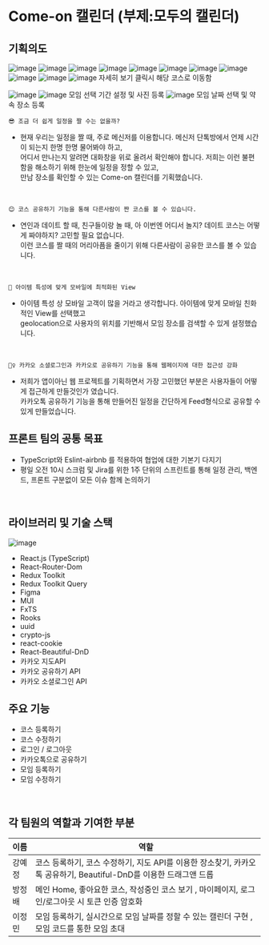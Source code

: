# Come-on 캘린더 (부제:모두의 캘린더)

기획의도
------
![image](https://user-images.githubusercontent.com/28006318/199532470-fe946ae9-df61-48ef-a8c4-978f7da93488.png)
![image](https://user-images.githubusercontent.com/28006318/199532643-27f4bbf7-a8fc-4f97-83f9-c0e5381c54df.png)
![image](https://user-images.githubusercontent.com/28006318/199532770-8b1ca7b6-7f96-4400-9fe3-baf378c3c6fa.png)
![image](https://user-images.githubusercontent.com/28006318/199532816-fc77f124-ba73-4c02-a2b6-88418e297b4d.png)
![image](https://user-images.githubusercontent.com/28006318/199532900-164de4be-fc03-4416-8c0c-9c13838c44b4.png)
![image](https://user-images.githubusercontent.com/28006318/199533125-05510604-a184-4616-8363-6e1cb9df1d73.png)
![image](https://user-images.githubusercontent.com/28006318/199533219-b1b10adb-9901-44b3-80a1-754233cace77.png)
![image](https://user-images.githubusercontent.com/28006318/199533314-08c12140-fc1a-4380-9a92-fafff76af3e1.png)
![image](https://user-images.githubusercontent.com/28006318/199533364-27a3e3f2-158b-4198-a27b-2b4a92ce74e7.png)
![image](https://user-images.githubusercontent.com/28006318/199533480-2413dffc-6e66-4865-b850-6d14cce8bbb1.png)
![image](https://user-images.githubusercontent.com/28006318/199533583-d1023c73-37a2-4f2b-b3c2-4de3fb95428e.png)
자세히 보기 클릭시 해당 코스로 이동함

![image](https://user-images.githubusercontent.com/28006318/199533720-1476f847-d3d2-428b-8700-a13d15dfc9df.png)
![image](https://user-images.githubusercontent.com/28006318/199533857-e09e30e0-ccf3-43c7-b2d6-30efb58f5197.png)
모임 선택 기간 설정 및 사진 등록
![image](https://user-images.githubusercontent.com/28006318/199534176-30029bc7-f62b-444e-a178-3c86bee5704b.png)
모임 날짜 선택 및 약속 장소 등록









~~~
😎 조금 더 쉽게 일정을 짤 수는 없을까?
~~~
- 현재 우리는 일정을 짤 때, 주로 메신저를 이용합니다. 메신저 단톡방에서 언제 시간이 되는지 한명 한명 물어봐야 하고, <br>
어디서 만나는지 알려면 대화창을 위로 올려서 확인해야 합니다. 저희는 이런 불편함을 해소하기 위해 한눈에 일정을 정할 수 있고, <br>
만남 장소를 확인할 수 있는 Come-on 캘린더를 기획했습니다.<br>
<br>

~~~
😊 코스 공유하기 기능을 통해 다른사람이 짠 코스를 볼 수 있습니다.
~~~

- 연인과 데이트 할 때, 친구들이랑 놀 때, 아 이번엔 어디서 놀지? 데이트 코스는 어떻게 짜야하지? 고민할 필요 없습니다.<br>
이런 코스를 짤 때의 머리아픔을 줄이기 위해 다른사람이 공유한 코스를 볼 수 있습니다.<br>
<br>

~~~
📱 아이템 특성에 맞게 모바일에 최적화된 View
~~~

- 아이템 특성 상 모바일 고객이 많을 거라고 생각합니다. 아이템에 맞게 모바일 친화적인 View를 선택했고<br>
geolocation으로 사용자의 위치를 기반해서 모임 장소를 검색할 수 있게 설정했습니다.<br>
<br>

~~~
🙆‍♀️ 카카오 소셜로그인과 카카오로 공유하기 기능을 통해 웹페이지에 대한 접근성 강화
~~~

- 저희가 앱이아닌 웹 프로젝트를 기획하면서 가장 고민했던 부분은 사용자들이 어떻게 접근하게 만들것인가 였습니다.<br>
카카오톡 공유하기 기능을 통해 만들어진 일정을 간단하게 Feed형식으로 공유할 수 있게 만들었습니다.<br>


프론트 팀의 공통 목표
----
- TypeScript와 Eslint-airbnb 를 적용하여 협업에 대한 기본기 다지기<br>
- 평일 오전 10시 스크럼 및 Jira를 위한 1주 단위의 스프린트를 통해 일정 관리, 백엔드, 프론트 구분없이 모든 이슈 함께 논의하기<br>
<br>

라이브러리 및 기술 스택
---------
![image](https://user-images.githubusercontent.com/28006318/199502838-889005a8-c56a-4347-b79b-33aa6e5a2055.png)

- React.js (TypeScript)
- React-Router-Dom
- Redux Toolkit
- Redux Toolkit Query
- Figma
- MUI
- FxTS
- Rooks
- uuid
- crypto-js
- react-cookie
- React-Beautiful-DnD
- 카카오 지도API
- 카카오 공유하기 API
- 카카오 소셜로그인 API

주요 기능
-------------------
- 코스 등록하기
- 코스 수정하기
- 로그인 / 로그아웃
- 카카오톡으로 공유하기
- 모임 등록하기
- 모임 수정하기
<br>

각 팀원의 역할과 기여한 부분
------------

이름 | 역할
-----|---------------------------
강예정 | 코스 등록하기, 코스 수정하기, 지도 API를 이용한 장소찾기, 카카오톡 공유하기, Beautiful-DnD를 이용한 드래그앤 드롭
방정배 | 메인 Home, 좋아요한 코스, 작성중인 코스 보기 , 마이페이지, 로그인/로그아웃 시 토큰 인증 암호화
이정민 | 모임 등록하기, 실시간으로 모임 날짜를 정할 수 있는 캘린더 구현 , 모임 코드를 통한 모임 초대 
